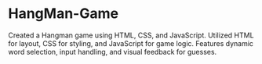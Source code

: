# HangMan-Game
Created a Hangman game using HTML, CSS, and JavaScript. Utilized HTML for layout, CSS for styling, and JavaScript for game logic. Features dynamic word selection, input handling, and visual feedback for guesses.
